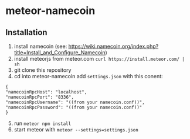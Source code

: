# meteor-namecoin


## Installation
1. install namecoin (see: https://wiki.namecoin.org/index.php?title=Install_and_Configure_Namecoin)
2. install meteorjs from meteor.com ``curl https://install.meteor.com/ | sh``
3. git clone this repository
4. cd into meteor-namecoin add ``settings.json`` with this conent:
```
{
"namecoinRpcHost": "localhost",
"namecoinRpcPort": "8336",
"namecoinRpcUsername": "((from your namecoin.conf))",
"namecoinRpcPassword": "((from your namecoin.conf))"
}
```
5. run ``meteor npm install``
6. start meteor with ``meteor --settings=settings.json``